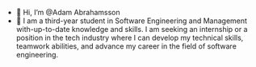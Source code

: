 - 👋 Hi, I’m @Adam Abrahamsson
- 👀 I am a third-year student in Software Engineering and Management with-up-to-date knowledge and skills. I am seeking an internship or a position in the tech industry where I can develop my technical skills, teamwork abilities, and advance my career in the field of software engineering.


<!---
AhmadHajAhmad/AhmadHajAhmad is a ✨ special ✨ repository because its `README.md` (this file) appears on your GitHub profile.
You can click the Preview link to take a look at your changes.
--->
